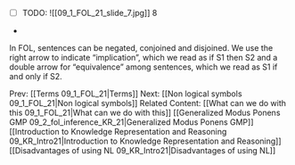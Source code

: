 ﻿- [ ] TODO:
![[09_1_FOL_21_slide_7.jpg]]
8

*
In FOL, sentences  can be negated, conjoined and disjoined.  We use the right arrow to indicate “implication”, which we read as if S1 then S2 and a double arrow for “equivalence” among sentences, which we read as S1 if and only if S2.



Prev: [[Terms 09_1_FOL_21|Terms]]
Next: [[Non logical symbols 09_1_FOL_21|Non logical symbols]]
Related Content:
[[What can we do with this 09_1_FOL_21|What can we do with this]]
[[Generalized Modus Ponens GMP 09_2_fol_inference_KR_21|Generalized Modus Ponens GMP]]
[[Introduction to Knowledge Representation and Reasoning 09_KR_Intro21|Introduction to Knowledge Representation and Reasoning]]
[[Disadvantages of using NL 09_KR_Intro21|Disadvantages of using NL]]